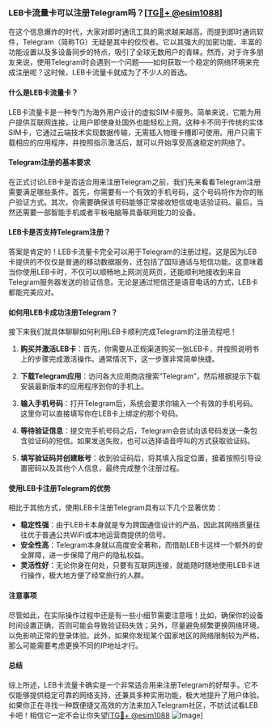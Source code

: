 ### LEB卡流量卡可以注册Telegram吗？[[TG💪+ @esim1088](https://t.me/s/esim1088)]

在这个信息爆炸的时代，大家对即时通讯工具的需求越来越高。而提到即时通讯软件，Telegram（简称TG）无疑是其中的佼佼者。它以其强大的加密功能、丰富的功能设置以及多设备同步的特点，吸引了全球无数用户的青睐。然而，对于许多朋友来说，使用Telegram时会遇到一个问题——如何获取一个稳定的网络环境来完成注册呢？这时候，LEB卡流量卡就成为了不少人的首选。

#### 什么是LEB卡流量卡？

LEB卡流量卡是一种专门为海外用户设计的虚拟SIM卡服务。简单来说，它能为用户提供互联网连接，让用户即使身处国外也能轻松上网。这种卡不同于传统的实体SIM卡，它通过云端技术实现数据传输，无需插入物理卡槽即可使用。用户只需下载相应的应用程序，并按照指示激活后，就可以开始享受高速稳定的网络了。

#### Telegram注册的基本要求

在正式讨论LEB卡是否适合用来注册Telegram之前，我们先来看看Telegram注册需要满足哪些条件。首先，你需要有一个有效的手机号码，这个号码将作为你的账户验证方式。其次，你需要确保该号码能够正常接收短信或电话验证码。最后，当然还需要一部智能手机或者平板电脑等具备联网能力的设备。

#### LEB卡是否支持Telegram注册？

答案是肯定的！LEB卡流量卡完全可以用于Telegram的注册过程。这是因为LEB卡提供的不仅仅是普通的移动数据服务，还包括了国际通话与短信功能。这意味着当你使用LEB卡时，不仅可以顺畅地上网浏览网页，还能顺利地接收到来自Telegram服务器发送的验证信息。无论是通过短信还是语音电话的方式，LEB卡都能完美应对。

#### 如何用LEB卡成功注册Telegram？

接下来我们就具体聊聊如何利用LEB卡顺利完成Telegram的注册流程吧！

1. **购买并激活LEB卡**：首先，你需要从正规渠道购买一张LEB卡，并按照说明书上的步骤完成激活操作。通常情况下，这一步骤非常简单快捷。
   
2. **下载Telegram应用**：访问各大应用商店搜索“Telegram”，然后根据提示下载安装最新版本的应用程序到你的手机上。

3. **输入手机号码**：打开Telegram后，系统会要求你输入一个有效的手机号码。这里你可以直接填写你在LEB卡上绑定的那个号码。

4. **等待验证信息**：提交完手机号码之后，Telegram会尝试向该号码发送一条包含验证码的短信。如果发送失败，也可以选择语音呼叫的方式获取验证码。

5. **填写验证码并创建账号**：收到验证码后，将其填入指定位置，接着按照引导设置密码以及其他个人信息，最终完成整个注册过程。

#### 使用LEB卡注册Telegram的优势

相比于其他方式，使用LEB卡注册Telegram具有以下几个显著优势：

- **稳定性强**：由于LEB卡本身就是专为跨国通信设计的产品，因此其网络质量往往优于普通公共WiFi或本地运营商提供的信号。
- **安全性高**：Telegram本身就以高度安全著称，而借助LEB卡这样一个额外的安全屏障，进一步保障了用户的隐私权益。
- **灵活性好**：无论你身在何处，只要有互联网连接，就能随时随地使用LEB卡进行操作，极大地方便了经常旅行的人群。

#### 注意事项

尽管如此，在实际操作过程中还是有一些小细节需要注意哦！比如，确保你的设备时间设置正确，否则可能会导致验证码失效；另外，尽量避免频繁更换网络环境，以免影响正常的登录体验。此外，如果你发现某个国家地区的网络限制较为严格，那么可能需要考虑更换不同的IP地址才行。

#### 总结

综上所述，LEB卡流量卡确实是一个非常适合用来注册Telegram的好帮手。它不仅能够提供稳定可靠的网络支持，还兼具多种实用功能，极大地提升了用户体验。如果你正在寻找一种既便捷又高效的方法来加入Telegram社区，不妨试试看LEB卡吧！相信它一定不会让你失望[[TG💪+ @esim1088](https://t.me/s/esim1088) ![Image](https://i.postimg.cc/4NQfJmqS/Snipaste-2025-05-13-00-14-12.png)]